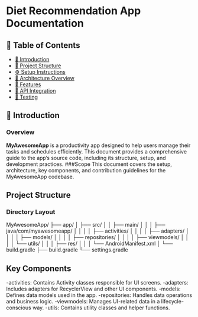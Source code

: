 # Diet Recommendation App Documentation
## 🔖 Table of Contents
- [📌 Introduction](#-introduction)
- [📁 Project Structure](#-project-structure)
- [⚙️ Setup Instructions](#️-setup-instructions)
- [🧠 Architecture Overview](#-architecture-overview)
- [🚀 Features](#-features)
- [🔌 API Integration](#-api-integration)
- [🧪 Testing](#-testing)
## 📌 Introduction
### Overview
**MyAwesomeApp** is a productivity app designed to help users manage their tasks and schedules efficiently. This document provides a comprehensive guide to the app’s source code, including its structure, setup, and development practices.
###Scope
This document covers the setup, architecture, key components, and contribution guidelines for the MyAwesomeApp codebase.
## Project Structure
### Directory Layout
MyAwesomeApp/
├── app/
│   ├── src/
│   │   ├── main/
│   │   │   ├── java/com/myawesomeapp/
│   │   │   │   ├── activities/
│   │   │   │   ├── adapters/
│   │   │   │   ├── models/
│   │   │   │   ├── repositories/
│   │   │   │   ├── viewmodels/
│   │   │   │   └── utils/
│   │   │   ├── res/
│   │   │   └── AndroidManifest.xml
│   └── build.gradle
├── build.gradle
└── settings.gradle
## Key Components
-activities: Contains Activity classes responsible for UI screens.
-adapters: Includes adapters for RecyclerView and other UI components.
-models: Defines data models used in the app.
-repositories: Handles data operations and business logic.
-viewmodels: Manages UI-related data in a lifecycle-conscious way.
-utils: Contains utility classes and helper functions.

